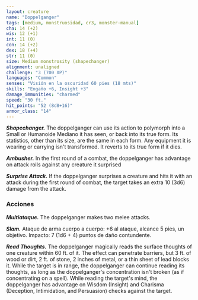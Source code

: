 ```yaml
---
layout: creature
name: "Doppelganger"
tags: [medium, monstruosidad, cr3, monster-manual]
cha: 14 (+2)
wis: 12 (+1)
int: 11 (0)
con: 14 (+2)
dex: 18 (+4)
str: 11 (0)
size: Medium monstrosity (shapechanger)
alignment: unaligned
challenge: "3 (700 XP)"
languages: "Common"
senses: "Visión en la oscuridad 60 pies (18 mts)"
skills: "Engaño +6, Insight +3"
damage_immunities: "charmed"
speed: "30 ft."
hit_points: "52 (8d8+16)"
armor_class: "14"
---
```


***Shapechanger.*** The doppelganger can use its action to polymorph into a Small or Humanoide Mediano it has seen, or back into its true form. Its statistics, other than its size, are the same in each form. Any equipment it is wearing or carrying isn't transformed. It reverts to its true form if it dies.

***Ambusher.*** In the first round of a combat, the doppelganger has advantage on attack rolls against any creature it surprised

***Surprise Attack.*** If the doppelganger surprises a creature and hits it with an attack during the first round of combat, the target takes an extra 10 (3d6) damage from the attack.

### Acciones

***Multiataque.*** The doppelganger makes two melee attacks.

***Slam.*** Ataque de arma cuerpo a cuerpo: +6 al ataque, alcance 5 pies, un objetivo. Impacto: 7 (1d6 + 4) puntos de daño contundente.

***Read Thoughts.*** The doppelganger magically reads the surface thoughts of one creature within 60 ft. of it. The effect can penetrate barriers, but 3 ft. of wood or dirt, 2 ft. of stone, 2 inches of metal, or a thin sheet of lead blocks it. While the target is in range, the doppelganger can continue reading its thoughts, as long as the doppelganger's concentration isn't broken (as if concentrating on a spell). While reading the target's mind, the doppelganger has advantage on Wisdom (Insight) and Charisma (Deception, Intimidation, and Persuasion) checks against the target.
